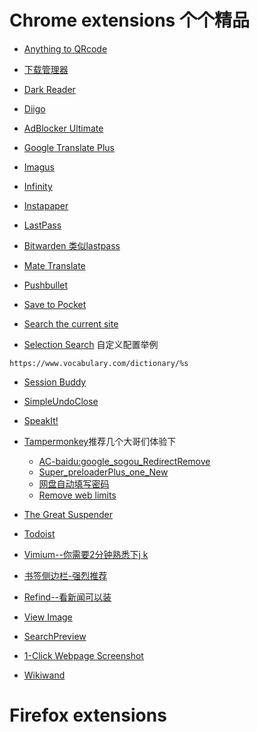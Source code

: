 # Chrome extensions 个个精品 

- [Anything to QRcode](https://chrome.google.com/webstore/detail/anything-to-qrcode/calkaljlpglgogjfcidhlmmlgjnpmnmf)

- [下载管理器](https://chrome.google.com/webstore/detail/mciiogijehkdemklbdcbfkefimifhecn)

- [Dark Reader](https://chrome.google.com/webstore/detail/eimadpbcbfnmbkopoojfekhnkhdbieeh)

- [Diigo](https://chrome.google.com/webstore/detail/pnhplgjpclknigjpccbcnmicgcieojbh)

- [AdBlocker Ultimate](https://chrome.google.com/webstore/detail/adblocker-ultimate/ohahllgiabjaoigichmmfljhkcfikeof?hl=zh-CN)

- [Google Translate Plus](https://chrome.google.com/webstore/detail/jomhcfmjbfkigcepcfkcpknnppmdopmc)

- [Imagus](https://chrome.google.com/webstore/detail/immpkjjlgappgfkkfieppnmlhakdmaab)

- [Infinity](https://chrome.google.com/webstore/detail/dbfmnekepjoapopniengjbcpnbljalfg)

- [Instapaper](https://chrome.google.com/webstore/detail/ldjkgaaoikpmhmkelcgkgacicjfbofhh)

- [LastPass](https://chrome.google.com/webstore/detail/hdokiejnpimakedhajhdlcegeplioahd)

- [Bitwarden 类似lastpass](https://chrome.google.com/webstore/detail/bitwarden-free-password-m/nngceckbapebfimnlniiiahkandclblb)

- [Mate Translate](https://chrome.google.com/webstore/detail/ihmgiclibbndffejedjimfjmfoabpcke)

- [Pushbullet](https://chrome.google.com/webstore/detail/chlffgpmiacpedhhbkiomidkjlcfhogd)

- [Save to Pocket](https://chrome.google.com/webstore/detail/save-to-pocket/niloccemoadcdkdjlinkgdfekeahmflj)

- [Search the current site](https://chrome.google.com/webstore/detail/search-the-current-site/jliolpcnkmolaaecncdfeofombdekjcp)

- [Selection Search](https://chrome.google.com/webstore/detail/selection-search/gipnlpdeieaidmmeaichnddnmjmcakoe) 自定义配置举例
 ```
 https://www.vocabulary.com/dictionary/%s
 ```

- [Session Buddy](https://chrome.google.com/webstore/detail/session-buddy/edacconmaakjimmfgnblocblbcdcpbko)

- [SimpleUndoClose](https://chrome.google.com/webstore/detail/simpleundoclose/emhohdghchmjepmigjojkehidlielknj)

- [SpeakIt!](https://chrome.google.com/webstore/detail/speakit/pgeolalilifpodheeocdmbhehgnkkbak)

- [Tampermonkey](https://chrome.google.com/webstore/detail/tampermonkey/dhdgffkkebhmkfjojejmpbldmpobfkfo)推荐几个大哥们体验下
  + [AC-baidu:google_sogou_RedirectRemove](https://greasyfork.org/en/scripts/14178-ac-baidu-%E9%87%8D%E5%AE%9A%E5%90%91%E4%BC%98%E5%8C%96%E7%99%BE%E5%BA%A6%E6%90%9C%E7%8B%97%E8%B0%B7%E6%AD%8C%E6%90%9C%E7%B4%A2-%E5%8E%BB%E5%B9%BF%E5%91%8A-favicon-%E5%8F%8C%E5%88%97)
  + [Super_preloaderPlus_one_New](https://greasyfork.org/en/scripts/33522-super-preloaderplus-one-new)
  + [网盘自动填写密码](https://greasyfork.org/scripts/29762-%E7%BD%91%E7%9B%98%E8%87%AA%E5%8A%A8%E5%A1%AB%E5%86%99%E5%AF%86%E7%A0%81-%E5%A8%81%E5%8A%9B%E5%8A%A0%E5%BC%BA%E7%89%88)
  + [Remove web limits](https://greasyfork.org/en/scripts/28497-remove-web-limits-modified)

- [The Great Suspender](https://chrome.google.com/webstore/detail/the-great-suspender/klbibkeccnjlkjkiokjodocebajanakg)

- [Todoist](https://chrome.google.com/webstore/detail/todoist-to-do-list-and-ta/jldhpllghnbhlbpcmnajkpdmadaolakh)

- [Vimium--你需要2分钟熟悉下j k](https://chrome.google.com/webstore/detail/vimium/dbepggeogbaibhgnhhndojpepiihcmeb)

- [书签侧边栏-强烈推荐](https://chrome.google.com/webstore/detail/bookmark-sidebar/jdbnofccmhefkmjbkkdkfiicjkgofkdh)

- [Refind--看新闻可以装](https://chrome.google.com/webstore/detail/refind/dlapbpopbcangbnjdhajdlanbfokjaja)

- [View Image](https://chrome.google.com/webstore/detail/view-image/jpcmhcelnjdmblfmjabdeclccemkghjk)

- [SearchPreview](https://chrome.google.com/webstore/detail/searchpreview/hcjdanpjacpeeppdjkppebobilhaglfo)

- [1-Click Webpage Screenshot](https://chrome.google.com/webstore/detail/1-click-webpage-screensho/akgpcdalpfphjmfifkmfbpdmgdmeeaeo)

- [Wikiwand](https://chrome.google.com/webstore/detail/wikiwand-wikipedia-modern/emffkefkbkpkgpdeeooapgaicgmcbolj)


# Firefox extensions
